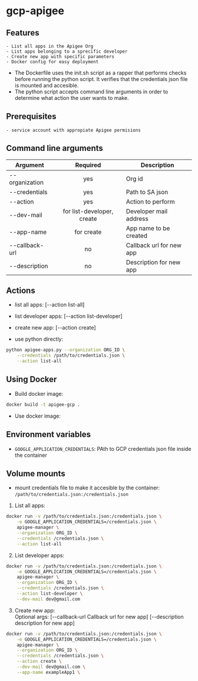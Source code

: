 # gcp-apigee

## Features
    - List all apps in the Apigee Org
    - List apps belonging to a sprecific developer
    - Create new app with specific parameters
    - Docker config for easy deployment

- The Dockerfile uses the init.sh script as a rapper that performs checks before running the python script. It verifies that the credentials json file is mounted and accesible.
- The python script accepts command line arguments in order to determine what action the user wants to make. 

## Prerequisites 
    - service account with appropiate Apigee permisions

## Command line arguments
 Argument | Required | Description 
 --- |:---:| ---  
 --organization | yes | Org id
 --credentials | yes | Path to SA json
 --action | yes | Action to perform
 --dev-mail | for list-developer, create | Developer mail address 
 --app-name | for create | App name to be created
 --callback-url | no | Callback url for new app
 --description | no | Description for new app

## Actions

- list all apps: [--action list-all]
- list developer apps: [--action list-developer]
- create new app: [--action create]


- use python directly:

```bash
python apigee-apps.py --organization ORG_ID \
    --credentials /path/to/credentials.json \
    --action list-all
```


## Using Docker

- Build docker image:
```bash
docker build -t apigee-gcp .
```

- Use docker image:

## Environment variables

- `GOOGLE_APPLICATION_CREDENTIALS`: PAth to GCP credentials json file inside the container

## Volume mounts

- mount credentials file to make it accesible by the container: `/path/to/credentials.json:/credentials.json`


1. List all apps:
```bash
docker run -v /path/to/credentials.json:/credentials.json \
    -e GOOGLE_APPLICATION_CREDENTIALS=/credentials.json \
    apigee-manager \
    --organization ORG_ID \
    --credentials /credentials.json \
    --action list-all
```

2. List developer apps:
```bash
docker run -v /path/to/credentials.json:/credentials.json \
    -e GOOGLE_APPLICATION_CREDENTIALS=/credentials.json \
    apigee-manager \
    --organization ORG_ID \
    --credentials /credentials.json \
    --action list-developer \
    --dev-mail dev@gmail.com
```

3. Create new app: <br />
Optional args:
[--callback-url Callback url for new app]
[--description description for new app]
```bash
docker run -v /path/to/credentials.json:/credentials.json \
    -e GOOGLE_APPLICATION_CREDENTIALS=/credentials.json \
    apigee-manager \
    --organization ORG_ID \
    --credentials /credentials.json \
    --action create \
    --dev-mail dev@gmail.com \
    --app-name exampleApp1 \
```


